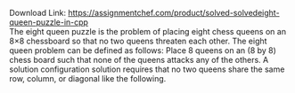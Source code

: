 Download Link: https://assignmentchef.com/product/solved-solvedeight-queen-puzzle-in-cpp
<br>
The eight queen puzzle is the problem of placing eight chess queens on an 8×8 chessboard so that no two queens threaten each other. The eight queen problem can be defined as follows: Place 8 queens on an (8 by 8) chess board such that none of the queens attacks any of the others. A solution configuration solution requires that no two queens share the same row, column, or diagonal like the following.